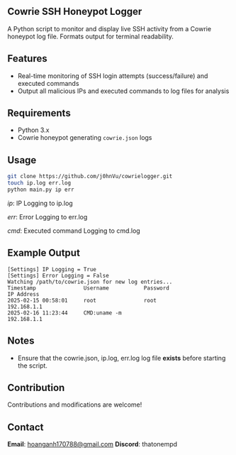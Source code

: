 ## Cowrie SSH Honeypot Logger

A Python script to monitor and display live SSH activity from a Cowrie honeypot log file. Formats output for terminal readability.

## Features
- Real-time monitoring of SSH login attempts (success/failure) and executed commands
- Output all malicious IPs and executed commands to log files for analysis

## Requirements
- Python 3.x
- Cowrie honeypot generating `cowrie.json` logs

## Usage
   ```bash
   git clone https://github.com/j0hnVu/cowrielogger.git
   touch ip.log err.log
   python main.py ip err
   ```

   *ip*: IP Logging to ip.log

   *err*: Error Logging to err.log

   *cmd*: Executed command Logging to cmd.log

## Example Output
```
[Settings] IP Logging = True
[Settings] Error Logging = False
Watching /path/to/cowrie.json for new log entries...
Timestamp               Username           Password                   IP Address                    
2025-02-15 00:58:01     root               root                       192.168.1.1
2025-02-16 11:23:44     CMD:uname -m                                  192.168.1.1
```

## Notes
- Ensure that the cowrie.json, ip.log, err.log log file **exists** before starting the script.

## Contribution
Contributions and modifications are welcome!

## Contact
**Email**: hoanganh170788@gmail.com
**Discord**: thatonempd
